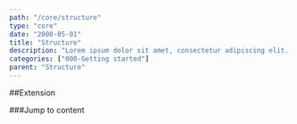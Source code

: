 ```yaml
---
path: "/core/structure"
type: "core"
date: "2000-05-01"
title: "Structure"
description: "Lorem ipsum dolor sit amet, consectetur adipiscing elit. Nunc tempus laoreet leo sit amet iaculis."
categories: ["000-Getting started"]
parent: "Structure"
---
```


##Extension

###Jump to content

<demo>
  <div class="demo_item" data-iframe="iframe/extensions/structure/jumptocontent">
  </div>
</demo>
